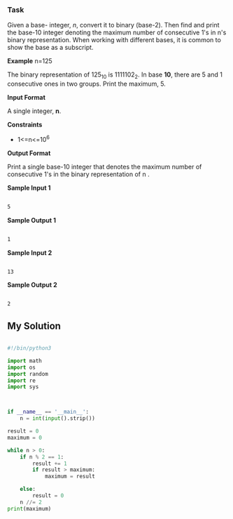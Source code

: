 ### Task
Given a base- integer, _n_, convert it to binary (base-2). Then find and print the base-10 integer denoting the maximum number of consecutive 1's in n's binary representation. When working with different bases, it is common to show the base as a subscript.

**Example**
n=125

The binary representation of 125<sub>10</sub> is 1111102<sub>2</sub>. In base **10**, there are 5 and 1 consecutive ones in two groups. Print the maximum, 5.  


**Input Format**

A single integer, **n**.


**Constraints**
- 1<=n<=10<sup>6</sup>



**Output Format**

Print a single base-10 integer that denotes the maximum number of consecutive 1's in the binary representation of n .


**Sample Input 1**
```txt

5

```

**Sample Output 1**

```txt

1

```

**Sample Input 2**

```txt

13

```

**Sample Output 2**

```txt

2

```


## My Solution

```py

#!/bin/python3

import math
import os
import random
import re
import sys



if __name__ == '__main__':
    n = int(input().strip())

result = 0
maximum = 0

while n > 0:
    if n % 2 == 1:
        result += 1
        if result > maximum:
            maximum = result

    else:
        result = 0
    n //= 2
print(maximum)


```
